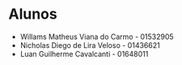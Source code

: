 # Alunos

* Willams Matheus Viana do Carmo - 01532905
* Nicholas Diego de Lira Veloso - 01436621
* Luan Guilherme Cavalcanti - 01648011
